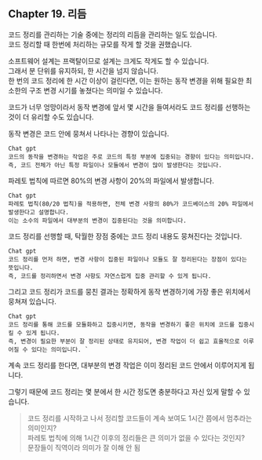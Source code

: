 ## Chapter 19. 리듬

코드 정리를 관리하는 기술 중에는 정리의 리듬을 관리하는 일도 있습니다.  
코드 정리할 때 한번에 처리하는 규모를 작게 할 것을 권했습니다.  

소프트웨어 설계는 프랙탈이므로 설계는 크게도 작게도 할 수 있습니다.  
그래서 분 단위를 유지하되, 한 시간을 넘지 않습니다.  
한 번의 코드 정리에 한 시간 이상이 걸린다면, 이는 원하는 동작 변경을 위해 필요한 최소한의 구조 변경 시기를 놓쳤다는 의미일 수 있습니다.  

코드가 너무 엉망이라서 동작 변경에 앞서 몇 시간을 들여서라도 코드 정리를 선행하는 것이 더 유리할 수도 있습니다.  

동작 변경은 코드 안에 뭉쳐서 나타나는 경향이 있습니다.  
```
Chat gpt  
코드의 동작을 변경하는 작업은 주로 코드의 특정 부분에 집중되는 경향이 있다는 의미입니다.  
즉, 코드 전체가 아닌 특정 파일이나 모듈에서 변경이 많이 발생한다는 것입니다.  
```

파레토 법칙에 따르면 80%의 변경 사항이 20%의 파일에서 발생합니다.  
```
Chat gpt  
파레토 법칙(80/20 법칙)을 적용하면, 전체 변경 사항의 80%가 코드베이스의 20% 파일에서 발생한다고 설명합니다.
이는 소수의 파일에서 대부분의 변경이 집중된다는 것을 의미합니다.
```

코드 정리를 선행할 때, 탁월한 장점 중에는 코드 정리 내용도 뭉쳐진다는 것입니다.
```
Chat gpt  
코드 정리를 먼저 하면, 변경 사항이 집중된 파일이나 모듈도 잘 정리된다는 장점이 있다는 뜻입니다.
즉, 코드를 정리하면서 변경 사항도 자연스럽게 집중 관리할 수 있게 됩니다.
```

그리고 코드 정리가 코드를 뭉친 결과는 정확하게 동작 변경하기에 가장 좋은 위치에서 뭉쳐져 있습니다.
```
Chat gpt  
코드 정리를 통해 코드를 모듈화하고 집중시키면, 동작을 변경하기 좋은 위치에 코드를 집중시킬 수 있게 됩니다.
즉, 변경이 필요한 부분이 잘 정리된 상태로 유지되어, 변경 작업이 더 쉽고 효율적으로 이루어질 수 있다는 의미입니다. ` 
```

계속 코드 정리를 한다면, 대부분의 변경 작업은 이미 정리된 코드 안에서 이루어지게 됩니다.  

그렇기 때문에 코드 정리는 몇 분에서 한 시간 정도면 충분하다고 자신 있게 말할 수 있습니다.  

> 코드 정리를 시작하고 나서 정리할 코드들이 계속 보여도 1시간 쯤에서 멈추라는 의미인지?  
> 파레토 법칙에 의해 1시간 이후의 정리들은 큰 의미가 없을 수 있다는 것인지?  
> 문장들이 직역이라 의미가 잘 이해 안 됨

